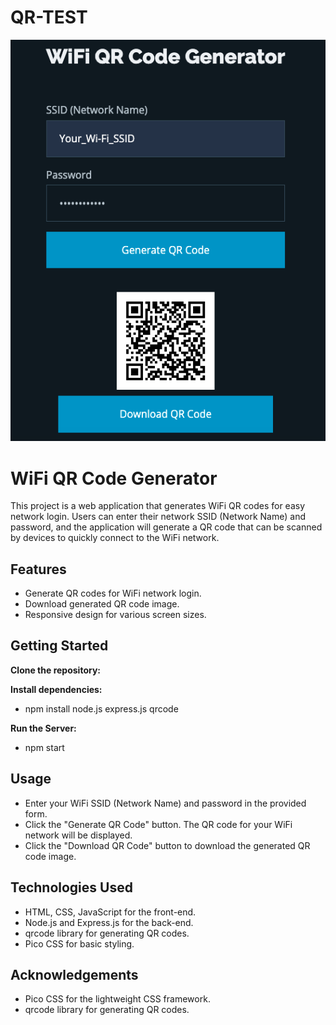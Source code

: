 # QR-TEST

<p align:"center">
    <img src="./public/Screen Shot 2023-08-11 at 10.23.39 PM.png" alt="Screen Sot">
</p>

<!-- ![screen shot](./public/Screen%20Shot%202023-08-11%20at%2010.23.39%20PM.png) -->

# WiFi QR Code Generator

This project is a web application that generates WiFi QR codes for easy network login. Users can enter their network SSID (Network Name) and password, and the application will generate a QR code that can be scanned by devices to quickly connect to the WiFi network.

## Features

- Generate QR codes for WiFi network login.
- Download generated QR code image.
- Responsive design for various screen sizes.

## Getting Started

**Clone the repository:**

**Install dependencies:**

- npm install node.js express.js qrcode

**Run the Server:**

- npm start

## Usage

- Enter your WiFi SSID (Network Name) and password in the provided form.
- Click the "Generate QR Code" button.
  The QR code for your WiFi network will be displayed.
- Click the "Download QR Code" button to download the generated QR code image.

## Technologies Used

- HTML, CSS, JavaScript for the front-end.
- Node.js and Express.js for the back-end.
- qrcode library for generating QR codes.
- Pico CSS for basic styling.

## Acknowledgements

- Pico CSS for the lightweight CSS framework.
- qrcode library for generating QR codes.
